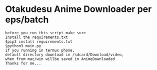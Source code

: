 # Otakudesu Anime Downloader per eps/batch
```
before you run this script make sure
Install the requirements.txt
$pip3 install requirements.txt
$python3 main.py
if you running in termux phone,
default directory download in /sdcard/Download/video,
when from mac/win willbe saved in AnimeDownloaded
Thanks for me... 
```
